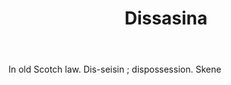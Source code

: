 ---
title: Dissasina
letter: D
permalink: "/definitions/bld-dissasina.html"
body: In old Scotch law. Dis-seisin ; dispossession. Skene
published_at: '2018-07-07'
source: Black's Law Dictionary 2nd Ed (1910)
layout: post
---